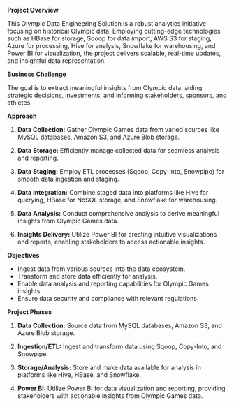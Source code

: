 **Project Overview**

This Olympic Data Engineering Solution is a robust analytics initiative focusing on historical Olympic data. Employing cutting-edge technologies such as HBase for storage, Sqoop for data import, AWS S3 for staging, Azure for processing, Hive for analysis, Snowflake for warehousing, and Power BI for visualization, the project delivers scalable, real-time updates, and insightful data representation.

**Business Challenge**

The goal is to extract meaningful insights from Olympic data, aiding strategic decisions, investments, and informing stakeholders, sponsors, and athletes.

**Approach**

1. **Data Collection:** Gather Olympic Games data from varied sources like MySQL databases, Amazon S3, and Azure Blob storage.

2. **Data Storage:** Efficiently manage collected data for seamless analysis and reporting.

3. **Data Staging:** Employ ETL processes (Sqoop, Copy-Into, Snowpipe) for smooth data ingestion and staging.

4. **Data Integration:** Combine staged data into platforms like Hive for querying, HBase for NoSQL storage, and Snowflake for warehousing.

5. **Data Analysis:** Conduct comprehensive analysis to derive meaningful insights from Olympic Games data.

6. **Insights Delivery:** Utilize Power BI for creating intuitive visualizations and reports, enabling stakeholders to access actionable insights.

**Objectives**

- Ingest data from various sources into the data ecosystem.
- Transform and store data efficiently for analysis.
- Enable data analysis and reporting capabilities for Olympic Games insights.
- Ensure data security and compliance with relevant regulations.

**Project Phases**

1. **Data Collection:** Source data from MySQL databases, Amazon S3, and Azure Blob storage.

2. **Ingestion/ETL:** Ingest and transform data using Sqoop, Copy-Into, and Snowpipe.

3. **Storage/Analysis:** Store and make data available for analysis in platforms like Hive, HBase, and Snowflake.

4. **Power BI:** Utilize Power BI for data visualization and reporting, providing stakeholders with actionable insights from Olympic Games data.